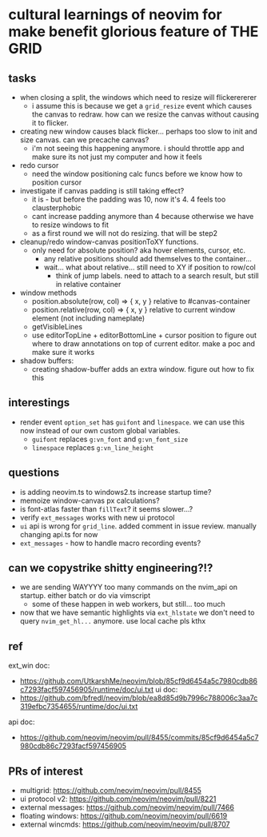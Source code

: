 # cultural learnings of neovim for make benefit glorious feature of THE GRID

## tasks
- when closing a split, the windows which need to resize will flickerererer
  - i assume this is because we get a `grid_resize` event which causes the canvas
      to redraw. how can we resize the canvas without causing it to flicker.
- creating new window causes black flicker... perhaps too slow to init and size canvas. can we precache canvas?
    - i'm not seeing this happening anymore. i should throttle app and make sure its not
      just my computer and how it feels
- redo cursor
  - need the window positioning calc funcs before we know how to position cursor
- investigate if canvas padding is still taking effect?
  - it is - but before the padding was 10, now it's 4. 4 feels too clausterphobic
  - cant increase padding anymore than 4 because otherwise we have to resize windows to fit
  - as a first round we will not do resizing. that will be step2
- cleanup/redo window-canvas positionToXY functions.
  - only need for absolute position? aka hover elements, cursor, etc.
    - any relative positions should add themselves to the container...
    - wait... what about relative... still need to XY if position to row/col
        - think of jump labels. need to attach to a search result, but still
          in relative container
- window methods
  - position.absolute(row, col) => { x, y } relative to #canvas-container
  - position.relative(row, col) => { x, y } relative to current window element (not including nameplate)
  - getVisibleLines
  - use editorTopLine + editorBottomLine + cursor position to figure out
    where to draw annotations on top of current editor. make a poc and make
    sure it works
- shadow buffers:
  - creating shadow-buffer adds an extra window. figure out how to fix this

## interestings
- render event `option_set` has `guifont` and `linespace`. we can use this now instead of our own custom global variables.
  - `guifont` replaces `g:vn_font` and `g:vn_font_size`
  - `linespace` replaces `g:vn_line_height`

## questions
- is adding neovim.ts to windows2.ts increase startup time?
- memoize window-canvas px calculations?
- is font-atlas faster than `fillText`? it seems slower...?
- verify `ext_messages` works with new ui protocol
- `ui` api is wrong for `grid_line`. added comment in issue review. manually changing api.ts for now
- `ext_messages` - how to handle macro recording events?

## can we copystrike shitty engineering?!?
- we are sending WAYYYY too many commands on the nvim_api on startup. either batch or do via vimscript
    - some of these happen in web workers, but still... too much
- now that we have semantic highlights via `ext_hlstate` we don't need to query `nvim_get_hl...` anymore. use local cache pls kthx

## ref
ext_win doc:
- https://github.com/UtkarshMe/neovim/blob/85cf9d6454a5c7980cdb86c7293facf597456905/runtime/doc/ui.txt 
ui doc:
- https://github.com/bfredl/neovim/blob/ea8d85d9b7996c788006c3aa7c319efbc7354655/runtime/doc/ui.txt

api doc:
- https://github.com/neovim/neovim/pull/8455/commits/85cf9d6454a5c7980cdb86c7293facf597456905

## PRs of interest
- multigrid: https://github.com/neovim/neovim/pull/8455
- ui protocol v2: https://github.com/neovim/neovim/pull/8221
- external messages: https://github.com/neovim/neovim/pull/7466
- floating windows: https://github.com/neovim/neovim/pull/6619
- external wincmds: https://github.com/neovim/neovim/pull/8707
